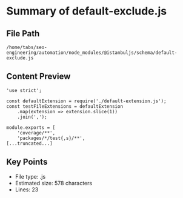 # Summary of default-exclude.js
  
## File Path
`/home/tabs/seo-engineering/automation/node_modules/@istanbuljs/schema/default-exclude.js`

## Content Preview
```
'use strict';

const defaultExtension = require('./default-extension.js');
const testFileExtensions = defaultExtension
	.map(extension => extension.slice(1))
	.join(',');

module.exports = [
	'coverage/**',
	'packages/*/test{,s}/**',
[...truncated...]
```

## Key Points
- File type: .js
- Estimated size: 578 characters
- Lines: 23
